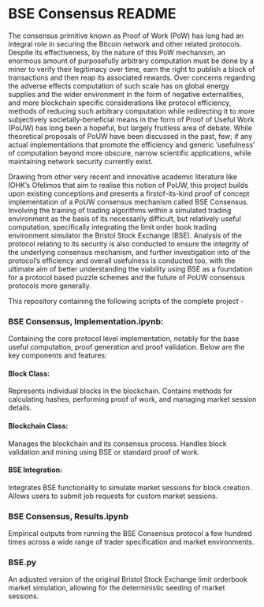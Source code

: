 # BSE Consensus README


The consensus primitive known as Proof of Work (PoW) has long had an integral role in securing
the Bitcoin network and other related protocols. Despite its effectiveness, by the nature of this PoW
mechanism, an enormous amount of purposefully arbitrary computation must be done by a miner to verify
their legitimacy over time, earn the right to publish a block of transactions and then reap its associated
rewards. Over concerns regarding the adverse effects computation of such scale has on global energy
supplies and the wider environment in the form of negative externalities, and more blockchain specific
considerations like protocol efficiency, methods of reducing such arbitrary computation while redirecting it
to more subjectively societally-beneficial means in the form of Proof of Useful Work (PoUW) has long been
a hopeful, but largely fruitless area of debate. While theoretical proposals of PoUW have been discussed
in the past, few; if any actual implementations that promote the efficiency and generic ’usefulness’ of
computation beyond more obscure, narrow scientific applications, while maintaining network security
currently exist.


Drawing from other very recent and innovative academic literature like IOHK’s Ofelimos
that aim to realise this notion of PoUW, this project builds upon existing conceptions and presents a firstof-its-kind proof of concept implementation of a PoUW consensus mechanism called BSE Consensus.
Involving the training of trading algorithms within a simulated trading environment as the basis of its
necessarily difficult, but relatively useful computation, specifically integrating the limit order book trading
environment simulator the Bristol Stock Exchange (BSE). Analysis of the protocol relating to its security
is also conducted to ensure the integrity of the underlying consensus mechanism, and further investigation
into of the protocol’s efficiency and overall usefulness is conducted too, with the ultimate aim of better
understanding the viability using BSE as a foundation for a protocol based puzzle schemes and the future
of PoUW consensus protocols more generally.




This repository containing the following scripts of the complete project - 


### **BSE Consensus, Implementation.ipynb**:
Containing the core protocol level implementation, notably for the base useful computation, proof generation and proof validation.
Below are the key components and features:

#### **Block Class:** 

Represents individual blocks in the blockchain.
Contains methods for calculating hashes, performing proof of work, and managing market session details.


#### **Blockchain Class**:

Manages the blockchain and its consensus process.
Handles block validation and mining using BSE or standard proof of work.

#### **BSE Integration**:

Integrates BSE functionality to simulate market sessions for block creation.
Allows users to submit job requests for custom market sessions.

 ### **BSE Consensus, Results.ipynb** 
 
 Empirical outputs from running the BSE Consensus protocol a few hundred times across a wide range of trader specification and market environments. 
 
 ### **BSE.py** 
 
 An adjusted version of the original Bristol Stock Exchange limit orderbook market simulation, allowing for the deterministic seeding of market sessions.
